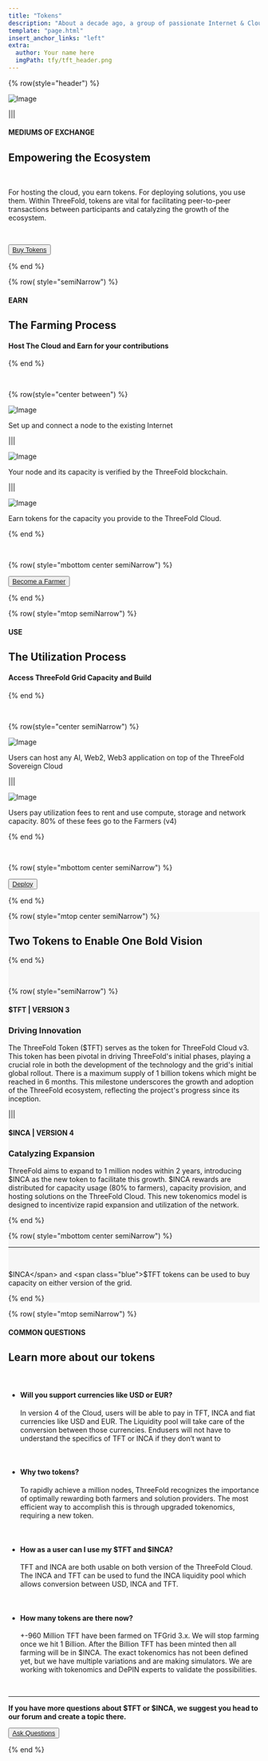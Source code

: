 ```yaml
---
title: "Tokens"
description: "About a decade ago, a group of passionate Internet & Cloud veterans came together to build a system." # quotation marks to allow colons where used
template: "page.html"
insert_anchor_links: "left"
extra:
  author: Your name here
  imgPath: tfy/tft_header.png
---
```


<!-- section 1 (header) -->
<div class="container mx-auto">

{% row(style="header") %} 


![Image](token_hero.png#mx-auto)


|||

#### <span class="green_text">MEDIUMS OF EXCHANGE</span>

## **Empowering the Ecosystem**

<br>

For hosting the cloud, you earn tokens. For deploying solutions, you use them. Within ThreeFold, tokens are vital for facilitating peer-to-peer transactions between participants and catalyzing the growth of the ecosystem.

<br>


<button class="blue_b">[Buy Tokens](https://manual.grid.tf/documentation/threefold_token/threefold_token.html#buy-and-sell-tft)</button>


{% end %}





<!-- section 2 arming Process -->

{% row( style="semiNarrow") %}

#### <span class="green_text font-semibold">EARN</span>

## **The Farming Process**

#### <span class="blue">Host The Cloud </span> and <span class="blue">Earn</span> for your contributions 

{% end %}

<br>

{% row(style="center between") %}

<div class="shadow-md rounded-md my-8">

![Image](host_node.png#mx-auto)

</div>


Set up and connect a node to the existing Internet

|||

<div class="shadow-md rounded-md my-8">

![Image](offer_capacity.png#mx-auto)

</div>

Your node and its capacity is verified by the ThreeFold blockchain.

|||

<div class="shadow-md rounded-md my-8">

![Image](earn_rewards.png#mx-auto)

</div>


Earn tokens for the capacity you provide to the ThreeFold Cloud. 

{% end %}

<br>

{% row( style="mbottom center semiNarrow") %}

<button class="green">[Become a Farmer](https://manual.grid.tf/documentation/farmers/farmers.html)</button> 

{% end %}





<!-- section 3 Utilization Process -->

{% row( style="mtop semiNarrow") %}

#### <span class="green_text font-semibold">USE</span>

## **The Utilization Process**

#### <span class="blue">Access  </span> ThreeFold Grid Capacity and <span class="blue">Build</span>

{% end %}

<br>

{% row(style="center semiNarrow") %}

<div class="shadow-md rounded-md my-8">

![Image](utili_1.png#mx-auto)

</div>


Users can host any AI, Web2, Web3 application on top of the ThreeFold Sovereign Cloud 

|||


<div class="shadow-md rounded-md my-8">

![Image](utili_2.png#mx-auto)

</div>

Users pay utilization fees to rent and use compute, storage and network capacity. 80% of these fees go to the Farmers (v4)


{% end %}

<br>

{% row( style="mbottom center semiNarrow") %}

<button class="green">[Deploy](/deploy)</button> 

{% end %}

</div>


<!-- section 4 two token -->

<div style="background-color:#F6F6F6">
<div class="container mx-auto">

{% row( style="mtop center semiNarrow") %}

## **Two Tokens to Enable <span class="blue">One Bold Vision</span>**

{% end %}

<br>



{% row( style="semiNarrow") %}



#### <span class="blue">$TFT | VERSION 3</span>

### **Driving Innovation**

The ThreeFold Token ($TFT) serves as the token for ThreeFold Cloud v3. This token has been pivotal in driving ThreeFold's initial phases, playing a crucial role in both the development of the technology and the grid's initial global rollout. There is a maximum supply of 1 billion tokens which might be reached in 6 months. This milestone underscores the growth and adoption of the ThreeFold ecosystem, reflecting the project's progress since its inception. 

|||

#### <span class="green_text">$INCA | VERSION 4</span>

### **Catalyzing Expansion**

ThreeFold aims to expand to 1 million nodes within 2 years, introducing $INCA as the new token to facilitate this growth. $INCA rewards are distributed for capacity usage (80% to farmers), capacity provision, and hosting solutions on the ThreeFold Cloud. This new tokenomics model is designed to incentivize rapid expansion and utilization of the network. 

{% end %}

{% row( style="mbottom center semiNarrow") %}

------------------------------------------------------

<br>

<span class="green_text">$INCA</span> and <span class="blue">$TFT</span> tokens can be used to buy capacity on either version of the grid.

{% end %}

</div>
</div>



<!-- section 5 our token -->


<div class="container mx-auto">

{% row( style="mtop semiNarrow") %}

#### <span class="green_text">COMMON QUESTIONS</span>

## **Learn more about <span class="blue">our tokens</span>**

<br>

- #### **Will you support currencies like USD or EUR?**
     In version 4 of the Cloud, users will be able to pay in TFT, INCA and fiat currencies like USD and EUR. The Liquidity pool will take care of the conversion between those currencies. Endusers will not have to understand the specifics of TFT or INCA if they don’t want to

<br>

- #### **Why two tokens?**
     To rapidly achieve a million nodes, ThreeFold recognizes the importance of optimally rewarding both farmers and solution providers. The most efficient way to accomplish this is through upgraded tokenomics, requiring a new token.

<br>

- #### **How as a user can I use my $TFT and $INCA?**
     TFT and INCA are both usable on both version of the ThreeFold Cloud. The INCA and TFT can be used to fund the INCA liquidity pool which allows conversion between USD, INCA and TFT.

<br>

- #### **How many tokens are there now?**
     +-960 Million TFT have been farmed on TFGrid 3.x. We will stop farming once we hit 1 Billion. After the Billion TFT has been minted then all farming will be in $INCA. The exact tokenomics has not been defined yet, but we have multiple variations and are making simulators. We are working with tokenomics and DePIN experts to validate the possibilities.

<br>

----------------------------

<div class="my-4 flex flex-col md:flex md:flex-row items-center justify-between">

**If you have more questions about $TFT or $INCA, we suggest you head to our forum and create a topic there.**

<button class="green">[Ask Questions](https://forum.threefold.io/)</button>

</div>


{% end %}

</div>